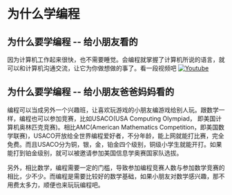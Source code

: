 # 为什么学编程

## 为什么要学编程 -- 给小朋友看的

因为计算机工作起来很快，也不需要睡觉。会编程就掌握了计算机所说的语言，就可以和计算机沟通交流，让它为你做想做的事了。看一段视频吧
[![Youtube](https://img.youtube.com/vi/bY6m6_IIN94/0.jpg)](https://www.youtube.com/watch?v=bY6m6_IIN94)

## 为什么要学编程 -- 给小朋友爸爸妈妈看的

编程可以当成另外一个兴趣班，让喜欢玩游戏的小朋友编游戏给别人玩。跟数学一样，编程也可以参加竞赛，比如USACO\(USA Computing Olympiad， 即美国计算机奥林匹克竞赛\)。相比AMC\(American Mathematics Competition，即美国数学联赛\)，USACO开放给全世界编程爱好者，不分年龄，能上网就能打比赛，完全免费。而且USACO分为铜，银，金，铂金四个级别，铜级小学生就能开打。如果能打到铂金级别，就可以被邀请参加美国信息学奥赛国家队选拔。

另外，相比数学，编程需要一定的门槛，导致参加编程竞赛人数与参加数学竞赛的相比，少不少。而编程是需要比较好的数学基础，如果小朋友对数学感兴趣，那不用费太多力，顺便也来玩玩编程吧。

